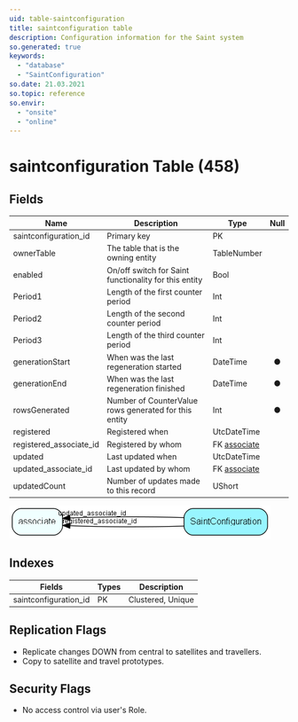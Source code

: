 ```yaml
---
uid: table-saintconfiguration
title: saintconfiguration table
description: Configuration information for the Saint system
so.generated: true
keywords:
  - "database"
  - "SaintConfiguration"
so.date: 21.03.2021
so.topic: reference
so.envir:
  - "onsite"
  - "online"
---
```


# saintconfiguration Table (458)

## Fields

| Name | Description | Type | Null |
|------|-------------|------|:----:|
|saintconfiguration\_id|Primary key|PK| |
|ownerTable|The table that is the owning entity|TableNumber| |
|enabled|On/off switch for Saint functionality for this entity|Bool| |
|Period1|Length of the first counter period|Int| |
|Period2|Length of the second counter period|Int| |
|Period3|Length of the third counter period|Int| |
|generationStart|When was the last regeneration started|DateTime|&#x25CF;|
|generationEnd|When was the last regeneration finished|DateTime|&#x25CF;|
|rowsGenerated|Number of CounterValue rows generated for this entity|Int|&#x25CF;|
|registered|Registered when|UtcDateTime| |
|registered\_associate\_id|Registered by whom|FK [associate](associate.md)| |
|updated|Last updated when|UtcDateTime| |
|updated\_associate\_id|Last updated by whom|FK [associate](associate.md)| |
|updatedCount|Number of updates made to this record|UShort| |


![SaintConfiguration table relationship diagram](./media/SaintConfiguration.png)

## Indexes

| Fields | Types | Description |
|--------|-------|-------------|
|saintconfiguration\_id |PK |Clustered, Unique |

## Replication Flags

* Replicate changes DOWN from central to satellites and travellers.
* Copy to satellite and travel prototypes.

## Security Flags

* No access control via user's Role.

